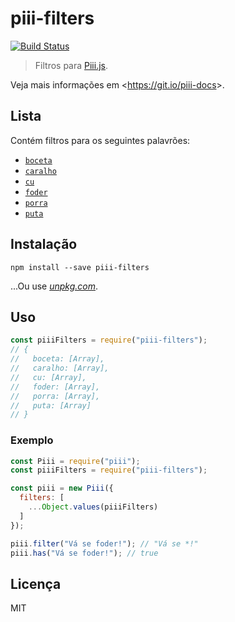 # piii-filters

[![Build Status](https://travis-ci.org/piiijs/piii-filters.svg?branch=master)]()

> Filtros para [Piii.js](https://ghub.io/piii).

Veja mais informações em &lt;https://git.io/piii-docs&gt;.

## Lista

Contém filtros para os seguintes palavrões:

* [`boceta`](https://github.com/piiijs/piii-filters/blob/master/src/filters/boceta.js)
* [`caralho`](https://github.com/piiijs/piii-filters/blob/master/src/filters/caralho.js)
* [`cu`](https://github.com/piiijs/piii-filters/blob/master/src/filters/cu.js)
* [`foder`](https://github.com/piiijs/piii-filters/blob/master/src/filters/foder.js)
* [`porra`](https://github.com/piiijs/piii-filters/blob/master/src/filters/porra.js)
* [`puta`](https://github.com/piiijs/piii-filters/blob/master/src/filters/puta.js)

## Instalação

```
npm install --save piii-filters
```

...Ou use [*unpkg.com*](https://unpkg.com/).

## Uso

```js
const piiiFilters = require("piii-filters");
// {
//   boceta: [Array],
//   caralho: [Array],
//   cu: [Array],
//   foder: [Array],
//   porra: [Array],
//   puta: [Array]
// }
```

### Exemplo

```js
const Piii = require("piii");
const piiiFilters = require("piii-filters");

const piii = new Piii({
  filters: [
    ...Object.values(piiiFilters)
  ]
});

piii.filter("Vá se foder!"); // "Vá se *!"
piii.has("Vá se foder!"); // true
```

## Licença

MIT
